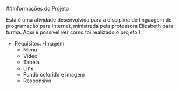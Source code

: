 ##Informações do Projeto

Está é uma atividade desenvolvida para a disciplina de linguagem de programação para internet, ministrada pela professora Elizabeth para turma.
Aqui é possivel ver como foi realizado o projeto I

- Requisitos:
  -Imagem
  - Menu
  - Video
  - Tabela
  - Link 
  - Fundo colorido e imagem 
  - Responsivo 
